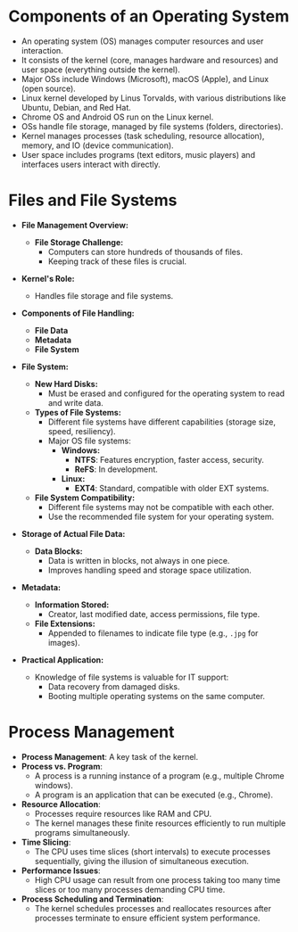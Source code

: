 # Components of an Operating System

- An operating system (OS) manages computer resources and user interaction.
- It consists of the kernel (core, manages hardware and resources) and user space (everything outside the kernel).
- Major OSs include Windows (Microsoft), macOS (Apple), and Linux (open source).
- Linux kernel developed by Linus Torvalds, with various distributions like Ubuntu, Debian, and Red Hat.
- Chrome OS and Android OS run on the Linux kernel.
- OSs handle file storage, managed by file systems (folders, directories).
- Kernel manages processes (task scheduling, resource allocation), memory, and IO (device communication).
- User space includes programs (text editors, music players) and interfaces users interact with directly.

#

# Files and File Systems

- **File Management Overview:**
  - **File Storage Challenge:**
    - Computers can store hundreds of thousands of files.
    - Keeping track of these files is crucial.

- **Kernel's Role:**
  - Handles file storage and file systems.

- **Components of File Handling:**
  - **File Data**
  - **Metadata**
  - **File System**

- **File System:**
  - **New Hard Disks:**
    - Must be erased and configured for the operating system to read and write data.
  - **Types of File Systems:**
    - Different file systems have different capabilities (storage size, speed, resiliency).
    - Major OS file systems:
      - **Windows:**
        - **NTFS**: Features encryption, faster access, security.
        - **ReFS**: In development.
      - **Linux:**
        - **EXT4**: Standard, compatible with older EXT systems.
  - **File System Compatibility:**
    - Different file systems may not be compatible with each other.
    - Use the recommended file system for your operating system.

- **Storage of Actual File Data:**
  - **Data Blocks:**
    - Data is written in blocks, not always in one piece.
    - Improves handling speed and storage space utilization.

- **Metadata:**
  - **Information Stored:**
    - Creator, last modified date, access permissions, file type.
  - **File Extensions:**
    - Appended to filenames to indicate file type (e.g., `.jpg` for images).

- **Practical Application:**
  - Knowledge of file systems is valuable for IT support:
    - Data recovery from damaged disks.
    - Booting multiple operating systems on the same computer.

#

# Process Management

- **Process Management**: A key task of the kernel.
- **Process vs. Program**:
  - A process is a running instance of a program (e.g., multiple Chrome windows).
  - A program is an application that can be executed (e.g., Chrome).
- **Resource Allocation**:
  - Processes require resources like RAM and CPU.
  - The kernel manages these finite resources efficiently to run multiple programs simultaneously.
- **Time Slicing**:
  - The CPU uses time slices (short intervals) to execute processes sequentially, giving the illusion of simultaneous execution.
- **Performance Issues**:
  - High CPU usage can result from one process taking too many time slices or too many processes demanding CPU time.
- **Process Scheduling and Termination**:
  - The kernel schedules processes and reallocates resources after processes terminate to ensure efficient system performance.
